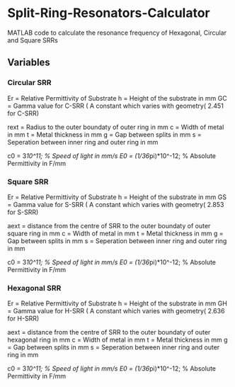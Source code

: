 # Split-Ring-Resonators-Calculator
MATLAB code to calculate the resonance frequency of Hexagonal, Circular and Square SRRs
## Variables
### Circular SRR

Er = Relative Permittivity of Substrate
h = Height of the substrate in mm
GC = Gamma value for C-SRR ( A constant which varies with geometry( 2.451 for C-SRR)

rext = Radius to the outer boundaty of outer ring in mm
c = Width of metal in mm
t = Metal thickness in mm
g = Gap between splits in mm
s = Seperation between inner ring and outer ring in mm

c0 = 3*10^11; % Speed of light in mm/s
E0 = (1/36*pi)*10^-12; % Absolute Permittivity in F/mm

### Square SRR

Er = Relative Permittivity of Substrate
h = Height of the substrate in mm
GS = Gamma value for S-SRR ( A constant which varies with geometry( 2.853 for S-SRR)

aext = distance from the centre of SRR to the outer boundaty of outer square ring in mm
c = Width of metal in mm
t = Metal thickness in mm
g = Gap between splits in mm
s = Seperation between inner ring and outer ring in mm

c0 = 3*10^11; % Speed of light in mm/s
E0 = (1/36*pi)*10^-12; % Absolute Permittivity in F/mm

### Hexagonal SRR

Er = Relative Permittivity of Substrate
h = Height of the substrate in mm
GH = Gamma value for H-SRR ( A constant which varies with geometry( 2.636 for H-SRR)

aext = distance from the centre of SRR to the outer boundaty of outer hexagonal ring in mm
c = Width of metal in mm
t = Metal thickness in mm
g = Gap between splits in mm
s = Seperation between inner ring and outer ring in mm

c0 = 3*10^11; % Speed of light in mm/s
E0 = (1/36*pi)*10^-12; % Absolute Permittivity in F/mm
